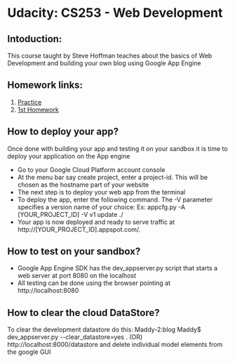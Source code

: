 # Udacity: CS253 - Web Development

Intoduction:
------------
This course taught by Steve Hoffman teaches about the basics of Web Development
and building your own blog using Google App Engine

Homework links:
---------------
1. [Practice](http://cs253-first.appspot.com)
2. [1st Homework](http://cs253-homew1.appspot.com)

How to deploy your app?
-----------------------
Once done with building your app and testing it on your sandbox it is time to
deploy your application on the App engine

+ Go to your Google Cloud Platform account console
+ At the menu bar say create project, enter a project-id. This will be chosen
  as the hostname part of your website
+ The next step is to deploy your web app from the terminal
+ To deploy the app, enter the following command. The -V parameter specifies
  a version name of your choice:
  Ex: appcfg.py -A [YOUR\_PROJECT\_ID] -V v1 update ./
+ Your app is now deployed and ready to serve traffic at 
  http://[YOUR\_PROJECT\_ID].appspot.com/.

How to test on your sandbox?
----------------------------
+ Google App Engine SDK has the dev\_appserver.py script that starts a web 
  server at port 8080 on the localhost
+ All testing can be done using the browser pointing at http://localhost:8080

How to clear the cloud DataStore?
---------------------------------
To clear the development datastore do this:
Maddy-2:blog Maddy$ dev\_appserver.py --clear\_datastore=yes .
(OR)
http://localhost:8000/datastore and delete individual model elements from the google GUI

